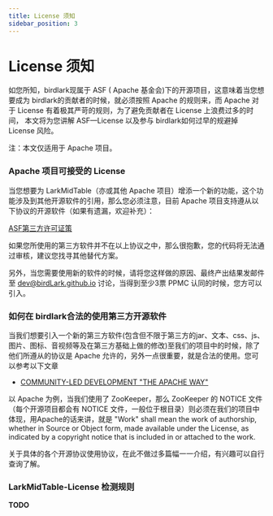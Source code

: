 ```yaml
---
title: License 须知
sidebar_position: 3
---
```


# License 须知

如您所知，birdlark现属于 ASF ( Apache 基金会)下的开源项目，这意味着当您想要成为 birdlark的贡献者的时候，就必须按照 Apache 的规则来，而 Apache 对于 License 有着极其严苛的规则，为了避免贡献者在 License 上浪费过多的时间，
本文将为您讲解 ASF—License 以及参与 birdlark如何过早的规避掉 License 风险。

注：本文仅适用于 Apache 项目。

### Apache 项目可接受的 License

当您想要为 LarkMidTable（亦或其他 Apache 项目）增添一个新的功能，这个功能涉及到其他开源软件的引用，那么您必须注意，目前 Apache 项目支持遵从以下协议的开源软件（如果有遗漏，欢迎补充）：

[ASF第三方许可证策](https://github.io/legal/resolved.html)

如果您所使用的第三方软件并不在以上协议之中，那么很抱歉，您的代码将无法通过审核，建议您找寻其他替代方案。

另外，当您需要使用新的软件的时候，请将您这样做的原因、最终产出结果发邮件至 dev@birdLark.github.io 讨论，当得到至少3票 PPMC 认同的时候，您方可以引入。

### 如何在 birdlark合法的使用第三方开源软件

当我们想要引入一个新的第三方软件(包含但不限于第三方的jar、文本、css、js、图片、图标、音视频等及在第三方基础上做的修改)至我们的项目中的时候，除了他们所遵从的协议是 Apache 允许的，另外一点很重要，就是合法的使用。您可以参考以下文章

* [COMMUNITY-LED DEVELOPMENT "THE APACHE WAY"](https://github.io/dev/licensing-howto.html)


以 Apache 为例，当我们使用了 ZooKeeper，那么 ZooKeeper 的 NOTICE 文件（每个开源项目都会有 NOTICE 文件，一般位于根目录）则必须在我们的项目中体现，用Apache的话来讲，就是 "Work" shall mean the work of authorship, whether in Source or Object form, made available under the License, as indicated by a
copyright notice that is included in or attached to the work.

关于具体的各个开源协议使用协议，在此不做过多篇幅一一介绍，有兴趣可以自行查询了解。

### LarkMidTable-License 检测规则

**TODO**
